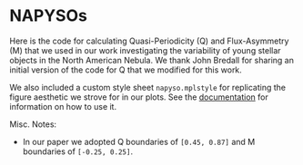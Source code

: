 # NAPYSOs
Here is the code for calculating Quasi-Periodicity (Q) and Flux-Asymmetry (M) that we used in our work investigating the variability of young stellar objects in the North American Nebula. We thank John Bredall for sharing an initial version of the code for Q that we modified for this work. 

We also included a custom style sheet `napyso.mplstyle` for replicating the figure aesthetic we strove for in our plots. See the [documentation](https://matplotlib.org/stable/tutorials/introductory/customizing.html) for information on how to use it. 

Misc. Notes:  
* In our paper we adopted Q boundaries of ```[0.45, 0.87]``` and M boundaries of ```[-0.25, 0.25]```. 
